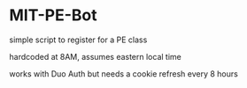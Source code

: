 # MIT-PE-Bot
simple script to register for a PE class

hardcoded at 8AM, assumes eastern local time

works with Duo Auth but needs a cookie refresh every 8 hours
